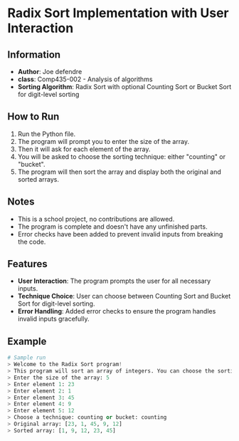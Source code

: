 # Radix Sort Implementation with User Interaction

## Information

- **Author**: Joe defendre
- **class**: Comp435-002 - Analysis of algorithms
- **Sorting Algorithm**: Radix Sort with optional Counting Sort or Bucket Sort for digit-level sorting

## How to Run

1. Run the Python file.
2. The program will prompt you to enter the size of the array.
3. Then it will ask for each element of the array.
4. You will be asked to choose the sorting technique: either "counting" or "bucket".
5. The program will then sort the array and display both the original and sorted arrays.

## Notes

- This is a school project, no contributions are allowed.
- The program is complete and doesn't have any unfinished parts.
- Error checks have been added to prevent invalid inputs from breaking the code.

## Features

- **User Interaction**: The program prompts the user for all necessary inputs.
- **Technique Choice**: User can choose between Counting Sort and Bucket Sort for digit-level sorting.
- **Error Handling**: Added error checks to ensure the program handles invalid inputs gracefully.

## Example

```python
# Sample run
> Welcome to the Radix Sort program!
> This program will sort an array of integers. You can choose the sorting technique.
> Enter the size of the array: 5
> Enter element 1: 23
> Enter element 2: 1
> Enter element 3: 45
> Enter element 4: 9
> Enter element 5: 12
> Choose a technique: counting or bucket: counting
> Original array: [23, 1, 45, 9, 12]
> Sorted array: [1, 9, 12, 23, 45]
```
